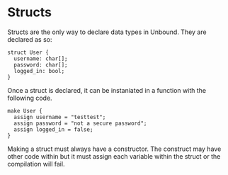 # Structs

Structs are the only way to declare data types in Unbound. They are declared as so:

```
struct User {
  username: char[];
  password: char[];
  logged_in: bool;
}
```

Once a struct is declared, it can be instaniated in a function with the following code.

```
make User {
  assign username = "testtest";
  assign password = "not a secure password";
  assign logged_in = false;
}
```

Making a struct must always have a constructor. The construct may have other code within but it must assign each variable within the struct or the compilation will fail.
